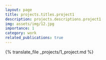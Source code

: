 ```yaml
---
layout: page
title: projects.titles.project1
description: projects.descriptions.project1
img: assets/img/12.jpg
importance: 1
category: work
related_publications: true
---
```

{% translate_file _projects/1_project.md %}